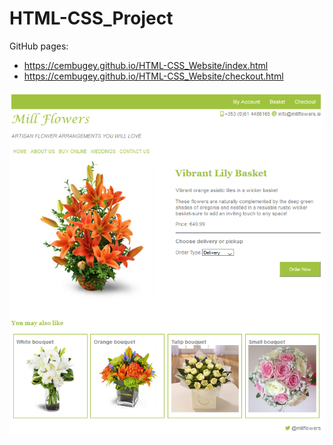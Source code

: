 # HTML-CSS_Project

GitHub pages:
* https://cembugey.github.io/HTML-CSS_Website/index.html
* https://cembugey.github.io/HTML-CSS_Website/checkout.html


![alt text](https://github.com/cembugey/HTML-CSS_Website/blob/master/screenshots/html_css.png?raw=true)
